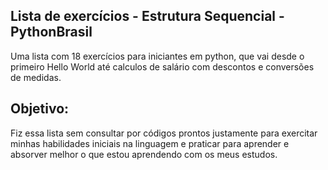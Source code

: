 <h2>Lista de exercícios - Estrutura Sequencial - PythonBrasil</h2>
<p>Uma lista com 18 exercícios para iniciantes em python, que vai desde o primeiro Hello World até calculos de salário com descontos e conversões de medidas.</p>
<h2>Objetivo:</h2>
<p>Fiz essa lista sem  consultar por códigos prontos justamente para exercitar minhas habilidades iniciais na linguagem e praticar para aprender e absorver melhor o que estou aprendendo com os meus estudos.</p>
